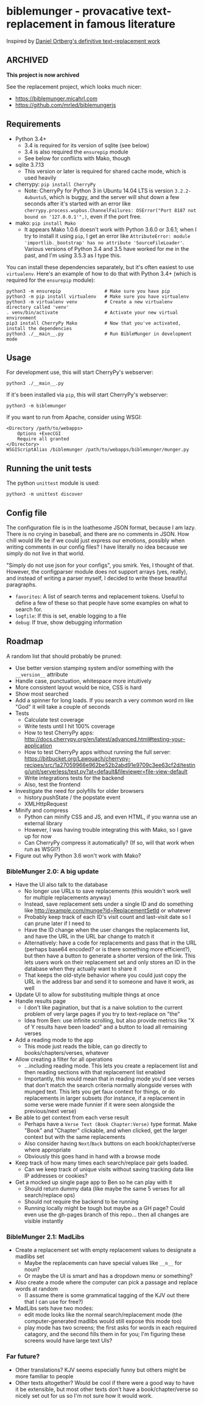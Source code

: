 # biblemunger - provacative text-replacement in famous literature

Inspired by [Daniel Ortberg's definitive text-replacement work](http://the-toast.net/series/bible-verses/)

## ARCHIVED

**This project is now archived**

See the replacement project, which looks much nicer:

- <https://biblemunger.micahrl.com>
- <https://github.com/mrled/biblemungerjs>

## Requirements

- Python 3.4+
    - 3.4 is required for its version of sqlite (see below)
    - 3.4 is also required the `ensurepip` module
    - See below for conflicts with Mako, though
- sqlite 3.7.13
    - This version or later is required for shared cache mode, which is used heavily
- cherrypy: `pip install CherryPy`
    - Note: CherryPy for Python 3 in Ubuntu 14.04 LTS is version `3.2.2-4ubuntu5`, which is buggy, and the server will shut down a few seconds after it's started with an error like `cherrypy.process.wspbus.ChannelFailures: OSError("Port 8187 not bound on '127.0.0.1'",)`, even if the port free.
- mako: `pip install Mako`
    - It appears Mako 1.0.6 doesn't work with Python 3.6.0 or 3.6.1; when I try to install it using `pip`, I get an error like `AttributeError: module 'importlib._bootstrap' has no attribute 'SourceFileLoader'`. Various versions of Python 3.4 and 3.5 have worked for me in the past, and I'm using 3.5.3 as I type this.

You can install these dependencies separately, but it's often easiest to use `virtualenv`. Here's an example of how to do that with Python 3.4+ (which is required for the `ensurepip` module):

    python3 -m ensurepip                # Make sure you have pip
    python3 -m pip install virtualenv   # Make sure you have virtualenv
    python3 -m virtualenv venv          # Create a new virtualenv directory called 'venv'
    . venv/bin/activate                 # Activate your new virtual environment
    pip3 install CherryPy Mako          # Now that you've activated, install the dependencies
    python3 ./__main__.py               # Run BibleMunger in development mode

## Usage

For development use, this will start CherryPy's webserver:

    python3 ./__main__.py

If it's been installed via `pip`, this will start CherryPy's webserver:

    python3 -m biblemunger

If you want to run from Apache, consider using WSGI:

    <Directory /path/to/webapps>
        Options +ExecCGI 
        Require all granted
    </Directory>
    WSGIScriptAlias /biblemunger /path/to/webapps/biblemunger/munger.py

## Running the unit tests

The python `unittest` module is used:

    python3 -m unittest discover

## Config file

The configuration file is in the loathesome JSON format, because I am lazy. There is no crying in baseball, and there are no comments in JSON. How chill would life be if we could just express our emotions, possibly when writing comments in our config files? I have literally no idea because we simply do not live in that world.

"Simply do not use json for your configs", you smirk. Yes, I thought of that. However, the configparser module does not support arrays (yes, really), and instead of writing a parser myself, I decided to write these beautiful paragraphs.

- `favorites`: A list of search terms and replacement tokens. Useful to define a few of these so that people have some examples on what to search for.
- `logfile`: If this is set, enable logging to a file
- `debug`: If true, show debugging information

## Roadmap

A random list that should probably be pruned:

- Use better version stamping system and/or something with the `__version__` attribute
- Handle case, punctuation, whitespace more intuitively
- More consistent layout would be nice, CSS is hard
- Show most searched
- Add a spinner for long loads. If you search a very common word rn like "God" it will take a couple of seconds
- Tests
    - Calculate test coverage
    - Write tests until I hit 100% coverage
    - How to test CherryPy apps: http://docs.cherrypy.org/en/latest/advanced.html#testing-your-application
    - How to test CherryPy apps without running the full server: https://bitbucket.org/Lawouach/cherrypy-recipes/src/1a27059966e962be52b2abd91e9709c3ee63cf2d/testing/unit/serverless/test.py?at=default&fileviewer=file-view-default
    - Write integrations tests for the backend
    - Also, test the frontend
- Investigate the need for polyfills for older browsers
    - history.pushState / the popstate event
    - XMLHttpRequest
- Minify and compress
    - Python can minify CSS and JS, and even HTML, if you wanna use an external library
    - However, I was having trouble integrating this with Mako, so I gave up for now
    - Can CherryPy compress it automatically? (If so, will that work when run as WSGI?)
- Figure out why Python 3.6 won't work with Mako?

### BibleMunger 2.0: A big update

- Have the UI also talk to the database
    - No longer use URLs to save replacements (this wouldn't work well for multiple replacements anyway)
    - Instead, save replacement sets under a single ID and do something like http://example.com/munge?id=ReplacementSetId or whatever
    - Probably keep track of each ID's visit count and last-visit date so I can prune later if I need to
    - Have the ID change when the user changes the replacements list, and have the URL in the URL bar change to match it
    - Alternatively: have a code for replacements and pass that in the URL (perhaps base64 encoded? or is there something more efficient?), but then have a button to generate a shorter version of the link. This lets users work on their replacement set and only stores an ID in the database when they actually want to share it
    - That keeps the old-style behavior where you could just copy the URL in the address bar and send it to someone and have it work, as well
- Update UI to allow for substituting multiple things at once
- Handle results page
    - I don't like pagination, but that is a naive solution to the current problem of very large pages if you try to text-replace on "the"
    - Idea from Ben: use infinite scrolling, but also provide metrics like "X of Y results have been loaded" and a button to load all remaining verses
- Add a reading mode to the app
    - This mode just reads the bible, can go directly to books/chapters/verses, whatever
- Allow creating a filter for all operations
    - ...including reading mode. This lets you create a replacement list and then reading sections with that replacement list enabled
    - Importantly, this would mean that in reading mode you'd see verses that don't match the search criteria normally alongside verses with munged text. This lets you get faux context for things, or do replacements in larger subsets (for instance, if a replacement in some verse were made funnier if it were seen alongside the previous/next verse)
- Be able to get context from each verse result
    - Perhaps have a `Verse Text (Book Chapter:Verse)` type format. Make "Book" and "Chapter" clickable, and when clicked, get the larger context but with the same replacements
    - Also consider having `Next`/`Back` buttons on each book/chapter/verse where appropriate
    - Obviously this goes hand in hand with a browse mode
- Keep track of how many times each search/replace pair gets loaded.
    - Can we keep track of unique visits without saving tracking data like IP addresses or cookies?
- Get a mocked up single page app to Ben so he can play with it
    - Should return dummy data (like maybe the same 5 verses for all search/replace ops)
    - Should not require the backend to be running
    - Running locally might be tough but maybe as a GH page? Could even use the gh-pages branch of this repo... then all changes are visible instantly

### BibleMunger 2.1: MadLibs

- Create a replacement set with empty replacement values to designate a madlibs set
    - Maybe the replacements can have special values like `__n__` for noun?
    - Or maybe the UI is smart and has a dropdown menu or something?
- Also create a mode where the computer can pick a passage and replace words at random
    - (I assume there is some grammatical tagging of the KJV out there that I can use for free?)
- MadLibs sets have two modes:
    - edit mode looks like the normal search/replacement mode (the computer-generated madlibs would still expose this mode too)
    - play mode has two screens; the first asks for words in each required catagory, and the second fills them in for you; I'm figuring these screens would have large text UIs?

### Far future?

- Other translations? KJV seems especially funny but others might be more familiar to people
- Other texts altogether? Would be cool if there were a good way to have it be extensible, but most other texts don't have a book/chapter/verse so nicely set out for us so I'm not sure how it would work.
